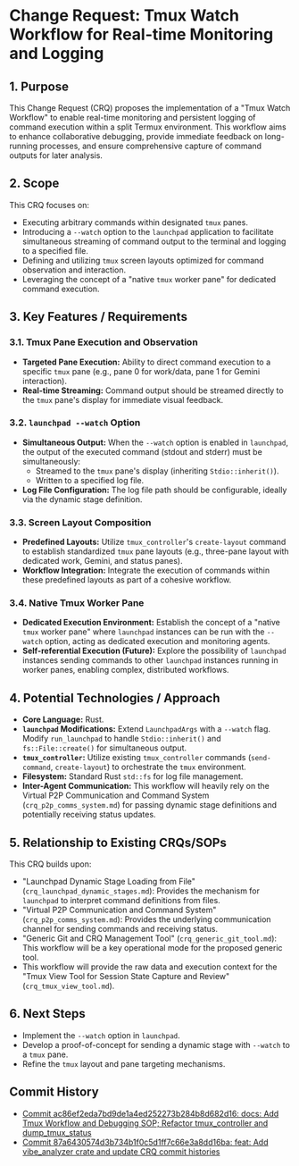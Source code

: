 # Change Request: Tmux Watch Workflow for Real-time Monitoring and Logging

## 1. Purpose
This Change Request (CRQ) proposes the implementation of a "Tmux Watch Workflow" to enable real-time monitoring and persistent logging of command execution within a split Termux environment. This workflow aims to enhance collaborative debugging, provide immediate feedback on long-running processes, and ensure comprehensive capture of command outputs for later analysis.

## 2. Scope
This CRQ focuses on:
*   Executing arbitrary commands within designated `tmux` panes.
*   Introducing a `--watch` option to the `launchpad` application to facilitate simultaneous streaming of command output to the terminal and logging to a specified file.
*   Defining and utilizing `tmux` screen layouts optimized for command observation and interaction.
*   Leveraging the concept of a "native `tmux` worker pane" for dedicated command execution.

## 3. Key Features / Requirements

### 3.1. Tmux Pane Execution and Observation
*   **Targeted Pane Execution:** Ability to direct command execution to a specific `tmux` pane (e.g., pane 0 for work/data, pane 1 for Gemini interaction).
*   **Real-time Streaming:** Command output should be streamed directly to the `tmux` pane's display for immediate visual feedback.

### 3.2. `launchpad --watch` Option
*   **Simultaneous Output:** When the `--watch` option is enabled in `launchpad`, the output of the executed command (stdout and stderr) must be simultaneously:
    *   Streamed to the `tmux` pane's display (inheriting `Stdio::inherit()`).
    *   Written to a specified log file.
*   **Log File Configuration:** The log file path should be configurable, ideally via the dynamic stage definition.

### 3.3. Screen Layout Composition
*   **Predefined Layouts:** Utilize `tmux_controller`'s `create-layout` command to establish standardized `tmux` pane layouts (e.g., three-pane layout with dedicated work, Gemini, and status panes).
*   **Workflow Integration:** Integrate the execution of commands within these predefined layouts as part of a cohesive workflow.

### 3.4. Native Tmux Worker Pane
*   **Dedicated Execution Environment:** Establish the concept of a "native `tmux` worker pane" where `launchpad` instances can be run with the `--watch` option, acting as dedicated execution and monitoring agents.
*   **Self-referential Execution (Future):** Explore the possibility of `launchpad` instances sending commands to other `launchpad` instances running in worker panes, enabling complex, distributed workflows.

## 4. Potential Technologies / Approach
*   **Core Language:** Rust.
*   **`launchpad` Modifications:** Extend `LaunchpadArgs` with a `--watch` flag. Modify `run_launchpad` to handle `Stdio::inherit()` and `fs::File::create()` for simultaneous output.
*   **`tmux_controller`:** Utilize existing `tmux_controller` commands (`send-command`, `create-layout`) to orchestrate the `tmux` environment.
*   **Filesystem:** Standard Rust `std::fs` for log file management.
*   **Inter-Agent Communication:** This workflow will heavily rely on the Virtual P2P Communication and Command System (`crq_p2p_comms_system.md`) for passing dynamic stage definitions and potentially receiving status updates.

## 5. Relationship to Existing CRQs/SOPs
This CRQ builds upon:
*   "Launchpad Dynamic Stage Loading from File" (`crq_launchpad_dynamic_stages.md`): Provides the mechanism for `launchpad` to interpret command definitions from files.
*   "Virtual P2P Communication and Command System" (`crq_p2p_comms_system.md`): Provides the underlying communication channel for sending commands and receiving status.
*   "Generic Git and CRQ Management Tool" (`crq_generic_git_tool.md`): This workflow will be a key operational mode for the proposed generic tool.
*   This workflow will provide the raw data and execution context for the "Tmux View Tool for Session State Capture and Review" (`crq_tmux_view_tool.md`).

## 6. Next Steps
*   Implement the `--watch` option in `launchpad`.
*   Develop a proof-of-concept for sending a dynamic stage with `--watch` to a `tmux` pane.
*   Refine the `tmux` layout and pane targeting mechanisms.






## Commit History

- [Commit ac86ef2eda7bd9de1a4ed252273b284b8d682d16: docs: Add Tmux Workflow and Debugging SOP; Refactor tmux_controller and dump_tmux_status](docs/commits/ac86ef2eda7bd9de1a4ed252273b284b8d682d16_docs_Add_Tmux_Workflow_and_Debugging_SOP_Refactor_tmux_controller_and_dump_tmux_status.md)
- [Commit 87a6430574d3b734b1f0c5d1ff7c66e3a8dd16ba: feat: Add vibe_analyzer crate and update CRQ commit histories](docs/commits/87a6430574d3b734b1f0c5d1ff7c66e3a8dd16ba_feat_Add_vibe_analyzer_crate_and_update_CRQ_commit_histories.md)